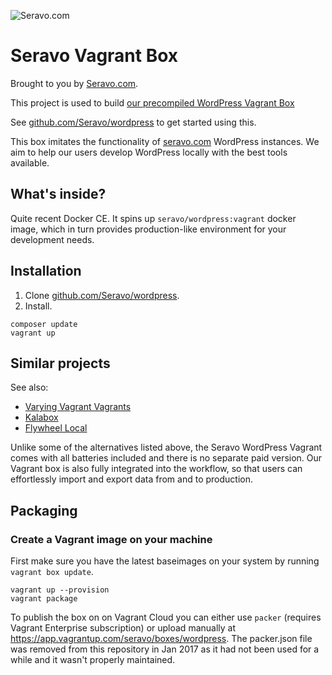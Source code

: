 ![Seravo.com](https://seravo.com/wp-content/themes/seravo/images/seravo-banner-808x300.png)

# Seravo Vagrant Box

Brought to you by [Seravo.com](https://seravo.com).

This project is used to build [our precompiled WordPress Vagrant Box](https://vagrantcloud.com/seravo/boxes/wordpress)

See [github.com/Seravo/wordpress](https://github.com/Seravo/wordpress) to get started using this.

This box imitates the functionality of [seravo.com](https://seravo.com) WordPress instances. We aim to help our users develop WordPress locally with the best tools available.

## What's inside?

Quite recent Docker CE. It spins up `seravo/wordpress:vagrant`  docker image, which in turn provides production-like environment for your development needs.

## Installation

1. Clone [github.com/Seravo/wordpress](https://github.com/Seravo/wordpress).
2. Install.
```
composer update
vagrant up
```

## Similar projects

See also:
 * [Varying Vagrant Vagrants](https://varyingvagrantvagrants.org/)
 * [Kalabox](http://www.kalabox.io/)
 * [Flywheel Local](https://local.getflywheel.com/)

Unlike some of the alternatives listed above, the Seravo WordPress Vagrant comes
with all batteries included and there is no separate paid version. Our Vagrant
box is also fully integrated into the workflow, so that users can effortlessly
import and export data from and to production.

## Packaging

### Create a Vagrant image on your machine

First make sure you have the latest baseimages on your system by running `vagrant box update`.

```
vagrant up --provision
vagrant package
```

To publish the box on on Vagrant Cloud you can either use `packer` (requires Vagrant Enterprise subscription) or upload manually at https://app.vagrantup.com/seravo/boxes/wordpress. The packer.json file was removed from this repository in Jan 2017 as it had not been used for a while and it wasn't properly maintained.

